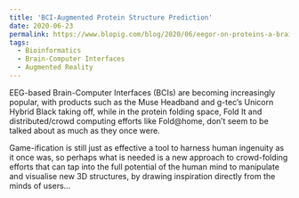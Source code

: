 ```yaml
---
title: 'BCI-Augmented Protein Structure Prediction'
date: 2020-06-23
permalink: https://www.blopig.com/blog/2020/06/eegor-on-proteins-a-brain-based-perspective-on-crowd-sourced-protein-structure-prediction/
tags:
  - Bioinformatics
  - Brain-Computer Interfaces
  - Augmented Reality
---
```

EEG-based Brain-Computer Interfaces (BCIs) are becoming increasingly popular, with products such as the Muse Headband and g-tec’s Unicorn Hybrid Black taking off, while in the protein folding space, Fold It and distributed/crowd computing efforts like Fold@home, don’t seem to be talked about as much as they once were.

Game-ification is still just as effective a tool to harness human ingenuity as it once was, so perhaps what is needed is a new approach to crowd-folding efforts that can tap into the full potential of the human mind to manipulate and visualise new 3D structures, by drawing inspiration directly from the minds of users…